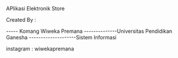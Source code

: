 APlikasi Elektronik Store

Created By :

----- Komang Wiweka Premana
--------------Universitas Pendidikan Ganesha
--------------------Sistem Informasi


instagram : wiwekapremana
